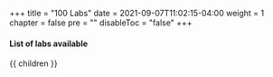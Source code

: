 +++
title = "100 Labs"
date = 2021-09-07T11:02:15-04:00
weight = 1
chapter = false
pre = ""
disableToc = "false"
+++

#### List of labs available
{{ children }}

